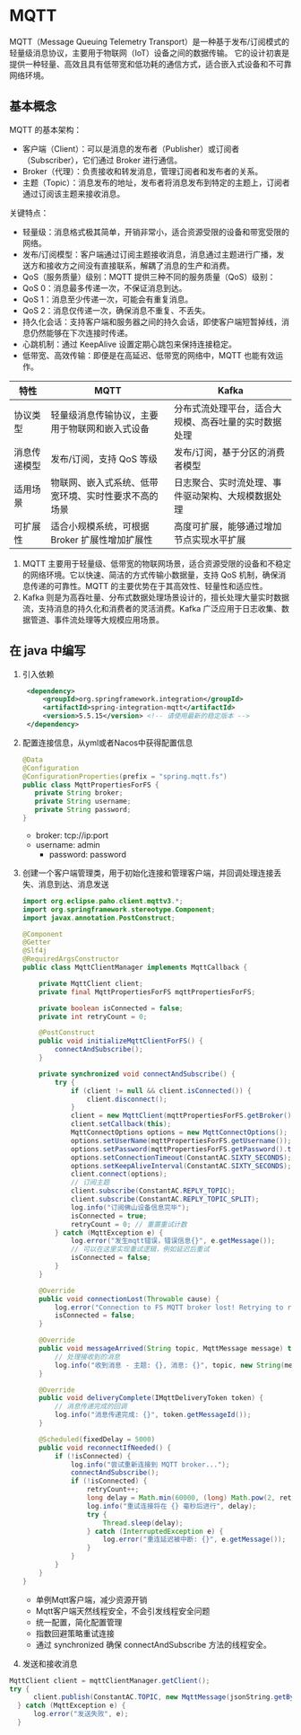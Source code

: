 # MQTT

MQTT（Message Queuing Telemetry Transport）是一种基于发布/订阅模式的轻量级消息协议，主要用于物联网（IoT）设备之间的数据传输。
它的设计初衷是提供一种轻量、高效且具有低带宽和低功耗的通信方式，适合嵌入式设备和不可靠网络环境。

## 基本概念

MQTT 的基本架构：

* 客户端（Client）：可以是消息的发布者（Publisher）或订阅者（Subscriber），它们通过 Broker 进行通信。
* Broker（代理）：负责接收和转发消息，管理订阅者和发布者的关系。
* 主题（Topic）：消息发布的地址，发布者将消息发布到特定的主题上，订阅者通过订阅该主题来接收消息。

关键特点：

* 轻量级：消息格式极其简单，开销非常小，适合资源受限的设备和带宽受限的网络。
* 发布/订阅模型：客户端通过订阅主题接收消息，消息通过主题进行广播，发送方和接收方之间没有直接联系，解耦了消息的生产和消费。
* QoS（服务质量）级别：MQTT 提供三种不同的服务质量（QoS）级别：
* QoS 0：消息最多传递一次，不保证消息到达。
* QoS 1：消息至少传递一次，可能会有重复消息。
* QoS 2：消息仅传递一次，确保消息不重复、不丢失。
* 持久化会话：支持客户端和服务器之间的持久会话，即使客户端短暂掉线，消息仍然能够在下次连接时传递。
* 心跳机制：通过 KeepAlive 设置定期心跳包来保持连接稳定。
* 低带宽、高效传输：即便是在高延迟、低带宽的网络中，MQTT 也能有效运作。

| 特性     | MQTT                        | Kafka                      |
|--------|-----------------------------|----------------------------|
| 协议类型   | 轻量级消息传输协议，主要用于物联网和嵌入式设备     | 分布式流处理平台，适合大规模、高吞吐量的实时数据处理 |
| 消息传递模型 | 发布/订阅，支持 QoS 等级             | 发布/订阅，基于分区的消费者模型           |
| 适用场景   | 物联网、嵌入式系统、低带宽环境、实时性要求不高的场景  | 日志聚合、实时流处理、事件驱动架构、大规模数据处理  |
| 可扩展性   | 适合小规模系统，可根据 Broker 扩展性增加扩展性 | 高度可扩展，能够通过增加节点实现水平扩展       |

1. MQTT 主要用于轻量级、低带宽的物联网场景，适合资源受限的设备和不稳定的网络环境。它以快速、简洁的方式传输小数据量，支持 QoS
   机制，确保消息传递的可靠性。MQTT 的主要优势在于其高效性、轻量性和适应性。
2. Kafka 则是为高吞吐量、分布式数据处理场景设计的，擅长处理大量实时数据流，支持消息的持久化和消费者的灵活消费。Kafka
   广泛应用于日志收集、数据管道、事件流处理等大规模应用场景。

## 在 java 中编写

1. 引入依赖

   ```xml
    <dependency>
        <groupId>org.springframework.integration</groupId>
        <artifactId>spring-integration-mqtt</artifactId>
        <version>5.5.15</version> <!-- 请使用最新的稳定版本 -->
    </dependency>
   ```

2. 配置连接信息，从yml或者Nacos中获得配置信息
   ```Java
   @Data
   @Configuration
   @ConfigurationProperties(prefix = "spring.mqtt.fs")
   public class MqttPropertiesForFS {
      private String broker;
      private String username;
      private String password;
   }
   ```
   * broker: tcp://ip:port
   * username: admin
     * password: password

3. 创建一个客户端管理类，用于初始化连接和管理客户端，并回调处理连接丢失、消息到达、消息发送

   ```Java
   import org.eclipse.paho.client.mqttv3.*;
   import org.springframework.stereotype.Component;
   import javax.annotation.PostConstruct;
   
   @Component
   @Getter
   @Slf4j
   @RequiredArgsConstructor
   public class MqttClientManager implements MqttCallback {
   
       private MqttClient client;
       private final MqttPropertiesForFS mqttPropertiesForFS;
   
       private boolean isConnected = false;
       private int retryCount = 0;
   
       @PostConstruct
       public void initializeMqttClientForFS() {
           connectAndSubscribe();
       }
   
       private synchronized void connectAndSubscribe() {
           try {
               if (client != null && client.isConnected()) {
                   client.disconnect();
               }
               client = new MqttClient(mqttPropertiesForFS.getBroker(), MqttClient.generateClientId(), new MemoryPersistence());
               client.setCallback(this);
               MqttConnectOptions options = new MqttConnectOptions();
               options.setUserName(mqttPropertiesForFS.getUsername());
               options.setPassword(mqttPropertiesForFS.getPassword().toCharArray());
               options.setConnectionTimeout(ConstantAC.SIXTY_SECONDS);
               options.setKeepAliveInterval(ConstantAC.SIXTY_SECONDS);
               client.connect(options);
               // 订阅主题
               client.subscribe(ConstantAC.REPLY_TOPIC);
               client.subscribe(ConstantAC.REPLY_TOPIC_SPLIT);
               log.info("订阅佛山设备信息完毕");
               isConnected = true;
               retryCount = 0; // 重置重试计数
           } catch (MqttException e) {
               log.error("发生mqtt错误，错误信息{}", e.getMessage());
               // 可以在这里实现重试逻辑，例如延迟后重试
               isConnected = false;
           }
       }
   
       @Override
       public void connectionLost(Throwable cause) {
           log.error("Connection to FS MQTT broker lost! Retrying to reconnect! {}", cause.getMessage());
           isConnected = false;
       }
   
       @Override
       public void messageArrived(String topic, MqttMessage message) throws Exception {
           // 处理接收到的消息
           log.info("收到消息 - 主题: {}, 消息: {}", topic, new String(message.getPayload()));
       }
   
       @Override
       public void deliveryComplete(IMqttDeliveryToken token) {
           // 消息传递完成的回调
           log.info("消息传递完成: {}", token.getMessageId());
       }
   
       @Scheduled(fixedDelay = 5000)
       public void reconnectIfNeeded() {
           if (!isConnected) {
               log.info("尝试重新连接到 MQTT broker...");
               connectAndSubscribe();
               if (!isConnected) {
                   retryCount++;
                   long delay = Math.min(60000, (long) Math.pow(2, retryCount) * 1000); // 指数退避，最多60秒
                   log.info("重试连接将在 {} 毫秒后进行", delay);
                   try {
                       Thread.sleep(delay);
                   } catch (InterruptedException e) {
                       log.error("重连延迟被中断: {}", e.getMessage());
                   }
               }
           }
       }
   }

   ```
   * 单例Mqtt客户端，减少资源开销
   * Mqtt客户端天然线程安全，不会引发线程安全问题
   * 统一配置，简化配置管理
   * 指数回避策略重试连接
   * 通过 synchronized 确保 connectAndSubscribe 方法的线程安全。

4. 发送和接收消息
```Java
MqttClient client = mqttClientManager.getClient();
try {
      client.publish(ConstantAC.TOPIC, new MqttMessage(jsonString.getBytes()));
  } catch (MqttException e) {
      log.error("发送失败", e);
  }
```

